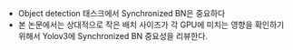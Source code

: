 - Object detection 태스크에서 Synchronized BN은 중요하다
- 본 논문에서는 상대적으로 작은 배치 사이즈가 각 GPU에 미치는 영향을 확인하기 위해서 Yolov3에 Synchronized BN 중요성을 리뷰한다.
